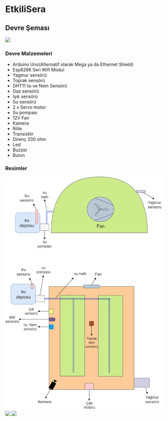 # EtkiliSera

## Devre Şeması
![](devreseması.png)

### Devre Malzemeleri
- Arduino Uno(Alternatif olarak Mega ya da Ethernet Shield) 
- Esp8266 Seri  Wifi Modul 
- Yagmur sensörü 
- Toprak sensörü 
- DHT11 Isı ve Nem Sensörü 
- Gaz sensörü 
- Işık sensörü 
- Su sensörü 
- 2 x Servo motor 
- Su pompası 
- 12V Fan 
- Kamera
- Röle 
- Transistör 
- Direnç 330 ohm 
- Led 
- Buzzer 
- Buton 

### Resimler
![](prototip.png)
![](imag1.png)
![](image2.png)
